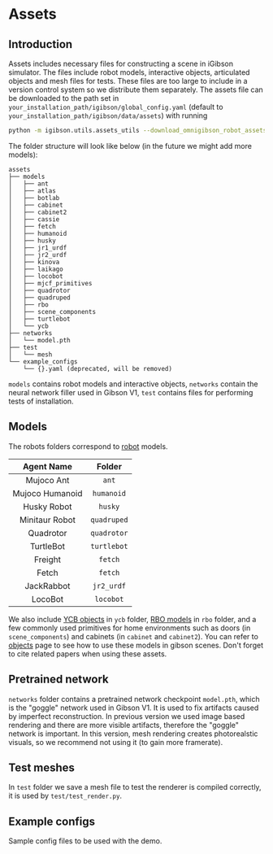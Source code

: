 # Assets

## Introduction

Assets includes necessary files for constructing a scene in iGibson simulator. The files include robot models, interactive objects, articulated objects and mesh files for tests. These files are too large to include in a version control system so we distribute them separately. The assets file can be downloaded to the path set in `your_installation_path/igibson/global_config.yaml` (default to `your_installation_path/igibson/data/assets`) with running 

```bash 
python -m igibson.utils.assets_utils --download_omnigibson_robot_assets
```

The folder structure will look like below (in the future we might add more models):
```
assets
├── models
│   ├── ant
│   ├── atlas
│   ├── botlab
│   ├── cabinet
│   ├── cabinet2
│   ├── cassie
│   ├── fetch
│   ├── humanoid
│   ├── husky
│   ├── jr1_urdf
│   ├── jr2_urdf
│   ├── kinova
│   ├── laikago
│   ├── locobot
│   ├── mjcf_primitives
│   ├── quadrotor
│   ├── quadruped
│   ├── rbo
│   ├── scene_components
│   ├── turtlebot
│   └── ycb
├── networks
│   └── model.pth
├── test
│   └── mesh
└── example_configs
    └── {}.yaml (deprecated, will be removed)

```
`models` contains robot models and interactive objects, `networks` contain the neural network filler used in Gibson V1, `test` contains files for performing tests of installation. 

## Models

The robots folders correspond to [robot](./robots.md) models. 

| Agent Name     | Folder | 
|:-------------: | :-------------: |
| Mujoco Ant      |   `ant` |
| Mujoco Humanoid |   `humanoid` | 
| Husky Robot     |   `husky` |
| Minitaur Robot  |   `quadruped` |
| Quadrotor       |   `quadrotor` |
| TurtleBot       |   `turtlebot` |
| Freight         |  `fetch` |
| Fetch           |  `fetch` |
| JackRabbot      |  `jr2_urdf` |
| LocoBot         |   `locobot` |

We also include [YCB objects](http://www.ycbbenchmarks.com/object-models/) in `ycb` folder, [RBO models](https://tu-rbo.github.io/articulated-objects/) in `rbo` folder, and a few commonly used primitives for home environments such as doors (in `scene_components`) and cabinets (in `cabinet` and `cabinet2`). You can refer to [objects](./objects.md) page to see how to use these models in gibson scenes. Don't forget to cite related papers when using these assets.

## Pretrained network

`networks` folder contains a pretrained network checkpoint `model.pth`, which is the "goggle" network used in Gibson V1. It is used to fix artifacts caused by imperfect reconstruction. In previous version we used image based rendering and there are more visible artifacts, therefore the "goggle" network is important. In this version, mesh rendering creates photorealstic visuals, so we recommend not using it (to gain more framerate). 

## Test meshes

In `test` folder we save a mesh file to test the renderer is compiled correctly, it is used by `test/test_render.py`.

## Example configs

Sample config files to be used with the demo.